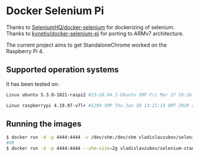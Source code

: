 # Docker Selenium Pi

Thanks to [SeleniumHQ/docker-selenium](https://github.com/SeleniumHQ/docker-selenium) for dockerizing of selenium.
Thanks to [kynetiv/docker-selenium-pi](https://github.com/kynetiv/docker-selenium-pi) for porting to ARMv7 architecture.

The current project aims to get StandaloneChrome worked on the Raspberry Pi 4.

## Supported operation systems

It has been tested on:

``` bash
Linux ubuntu 5.3.0-1021-raspi2 #23~18.04.1-Ubuntu SMP Fri Mar 27 16:16:12 UTC 2020 aarch64 aarch64 aarch64 GNU/Linux
```
``` bash
Linux raspberrypi 4.19.97-v7l+ #1294 SMP Thu Jan 30 13:21:14 GMT 2020 armv7l GNU/Linux
```

## Running the images

``` bash
$ docker run -d -p 4444:4444 -v /dev/shm:/dev/shm vladislavzubov/selenium-standalone-chromium-pi
#OR
$ docker run -d -p 4444:4444 --shm-size=2g vladislavzubov/selenium-standalone-chromium-pi
```
